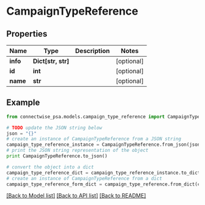 # CampaignTypeReference


## Properties
Name | Type | Description | Notes
------------ | ------------- | ------------- | -------------
**info** | **Dict[str, str]** |  | [optional] 
**id** | **int** |  | [optional] 
**name** | **str** |  | [optional] 

## Example

```python
from connectwise_psa.models.campaign_type_reference import CampaignTypeReference

# TODO update the JSON string below
json = "{}"
# create an instance of CampaignTypeReference from a JSON string
campaign_type_reference_instance = CampaignTypeReference.from_json(json)
# print the JSON string representation of the object
print CampaignTypeReference.to_json()

# convert the object into a dict
campaign_type_reference_dict = campaign_type_reference_instance.to_dict()
# create an instance of CampaignTypeReference from a dict
campaign_type_reference_form_dict = campaign_type_reference.from_dict(campaign_type_reference_dict)
```
[[Back to Model list]](../README.md#documentation-for-models) [[Back to API list]](../README.md#documentation-for-api-endpoints) [[Back to README]](../README.md)


